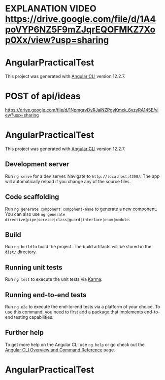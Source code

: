 # EXPLANATION VIDEO https://drive.google.com/file/d/1A4poVYP6NZ5F9mZJqrEQOFMKZ7Xop0Xx/view?usp=sharing
# AngularPracticalTest

This project was generated with [Angular CLI](https://github.com/angular/angular-cli) version 12.2.7.

# POST of api/ideas

https://drive.google.com/file/d/1NpmgrvDvRJaiNZPgyKmxk_6vzyRA145E/view?usp=sharing

# AngularPracticalTest

This project was generated with [Angular CLI](https://github.com/angular/angular-cli) version 12.2.7.

## Development server

Run `ng serve` for a dev server. Navigate to `http://localhost:4200/`. The app will automatically reload if you change any of the source files.

## Code scaffolding

Run `ng generate component component-name` to generate a new component. You can also use `ng generate directive|pipe|service|class|guard|interface|enum|module`.

## Build

Run `ng build` to build the project. The build artifacts will be stored in the `dist/` directory.

## Running unit tests

Run `ng test` to execute the unit tests via [Karma](https://karma-runner.github.io).

## Running end-to-end tests

Run `ng e2e` to execute the end-to-end tests via a platform of your choice. To use this command, you need to first add a package that implements end-to-end testing capabilities.

## Further help

To get more help on the Angular CLI use `ng help` or go check out the [Angular CLI Overview and Command Reference](https://angular.io/cli) page.
# AngularPracticalTest
